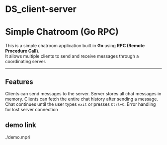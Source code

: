 # DS_client-server

#  Simple Chatroom (Go RPC)

This is a simple chatroom application built in **Go** using **RPC (Remote Procedure Call)**.  
It allows multiple clients to send and receive messages through a coordinating server.

---

## Features
Clients can send messages to the server.
 Server stores all chat messages in memory.
 Clients can fetch the entire chat history after sending a message.
 Chat continues until the user types `exit` or presses `Ctrl+C`.
 Error handling for lost server connection


## demo link
./demo.mp4
